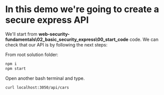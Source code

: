 # In this demo we're going to create a secure express API  

We'll start from __web-security-fundamentals\02_basic_security_express\00_start_code__ code. We can check that our API is by following the next steps:


From root solution folder:

```bash
npm i
npm start
```

Open another bash terminal and type.

```
curl localhost:3050/api/cars
```